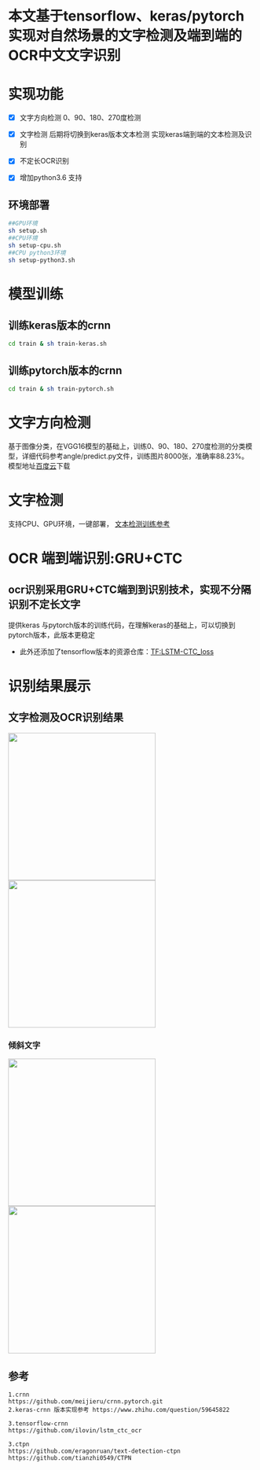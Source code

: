 # 本文基于tensorflow、keras/pytorch实现对自然场景的文字检测及端到端的OCR中文文字识别

# 实现功能

- [x]  文字方向检测 0、90、180、270度检测 
- [x] 文字检测 后期将切换到keras版本文本检测 实现keras端到端的文本检测及识别
- [x] 不定长OCR识别
- [x] 增加python3.6 支持


## 环境部署
``` Bash
##GPU环境
sh setup.sh
##CPU环境
sh setup-cpu.sh
##CPU python3环境
sh setup-python3.sh
```

# 模型训练

## 训练keras版本的crnn   

``` Bash
cd train & sh train-keras.sh   
```

## 训练pytorch版本的crnn   

``` Bash
cd train & sh train-pytorch.sh   
```
# 文字方向检测
基于图像分类，在VGG16模型的基础上，训练0、90、180、270度检测的分类模型，详细代码参考angle/predict.py文件，训练图片8000张，准确率88.23%。
模型地址[百度云](https://pan.baidu.com/s/1pM2ha5P)下载

# 文字检测
支持CPU、GPU环境，一键部署，
[文本检测训练参考](https://github.com/eragonruan/text-detection-ctpn)  
 

# OCR 端到端识别:GRU+CTC
## ocr识别采用GRU+CTC端到到识别技术，实现不分隔识别不定长文字
提供keras 与pytorch版本的训练代码，在理解keras的基础上，可以切换到pytorch版本，此版本更稳定
- 此外还添加了tensorflow版本的资源仓库：[TF:LSTM-CTC_loss](https://github.com/ilovin/lstm_ctc_ocr)    


# 识别结果展示
## 文字检测及OCR识别结果
<div>
<img width="300" height="300" src="https://github.com/chineseocr/chinses-ocr/blob/master/img/tmp.jpg"/>
<img width="300" height="300" src="https://github.com/chineseocr/chinses-ocr/blob/master/img/tmp.png"/>
</div>

### 倾斜文字 

<div>
<img width="300" height="300" src="https://github.com/chineseocr/chinses-ocr/blob/master/img/tmp1.jpg"/>
<img width="300" height="300" src="https://github.com/chineseocr/chinses-ocr/blob/master/img/tmp1.png"/>
</div>

## 参考
```
1.crnn 
https://github.com/meijieru/crnn.pytorch.git      
2.keras-crnn 版本实现参考 https://www.zhihu.com/question/59645822  

3.tensorflow-crnn 
https://github.com/ilovin/lstm_ctc_ocr      

3.ctpn
https://github.com/eragonruan/text-detection-ctpn 
https://github.com/tianzhi0549/CTPN   
```

